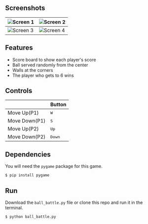 ## Screenshots
| ![Screen 1](https://github.com/JasonFengGit/BallBattle/raw/master/screenshots/in_game.PNG) | ![Screen 2](https://github.com/JasonFengGit/BallBattle/raw/master/screenshots/in_game2.PNG) |
|---------------------------------------------|---------------------------------------------|
| ![Screen 3](https://github.com/JasonFengGit/BallBattle/raw/master/screenshots/finish.PNG) | ![Screen 4](https://github.com/JasonFengGit/BallBattle/raw/master/screenshots/getting_point.PNG)|
## Features

- Score board to show each player's score
- Ball served randomly from the center
- Walls at the corners
- The player who gets to 6 wins

## Controls

|              | Button         |
|--------------|----------------|
| Move Up(P1)  | <kbd>W</kbd>   |
| Move Down(P1)| <kbd>S</kbd>   |
| Move Up(P2)  | <kbd>Up</kbd>  |
| Move Down(P2)| <kbd>Down</kbd>|

## Dependencies
You will need the `pygame` package for this game.

```bash
$ pip install pygame
```

## Run

Download the `ball_battle.py` file or clone this repo and run it in the terminal.

```bash
$ python ball_battle.py
```
